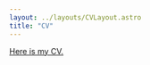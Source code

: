 ```yaml
---
layout: ../layouts/CVLayout.astro
title: "CV"
---
```

<a href="/CV_Elouan_GARDES.pdf" alt="CV" target="_blank">Here is my CV.</a>

